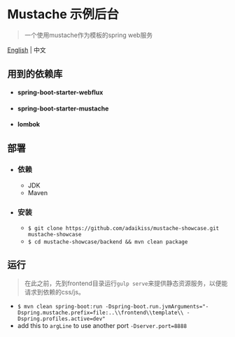 # Mustache 示例后台

> 一个使用mustache作为模板的spring web服务

[English](/adaikiss/mustache-showcase/blob/master/backend/README.md) | 中文

## 用到的依赖库

* #### spring-boot-starter-webflux

* #### spring-boot-starter-mustache

* #### lombok

## 部署

* ### 依赖
    * JDK
    * Maven

* ### 安装
    * `$ git clone https://github.com/adaikiss/mustache-showcase.git mustache-showcase`
    * `$ cd mustache-showcase/backend && mvn clean package`

## 运行
> 在此之前，先到frontend目录运行`gulp serve`来提供静态资源服务，以便能请求到依赖的css/js。
- `$ mvn clean spring-boot:run -Dspring-boot.run.jvmArguments="-Dspring.mustache.prefix=file:..\\frontend\\template\\ -Dspring.profiles.active=dev"`
- add this to `argLine` to use another port `-Dserver.port=8888`

